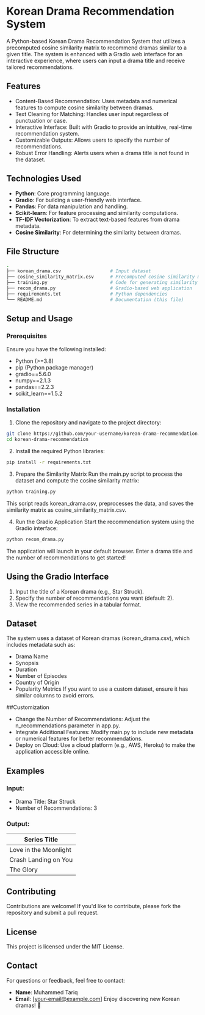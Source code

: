 # Korean Drama Recommendation System
A Python-based Korean Drama Recommendation System that utilizes a precomputed cosine similarity matrix to recommend dramas similar to a given title. The system is enhanced with a Gradio web interface for an interactive experience, where users can input a drama title and receive tailored recommendations.

## Features
- Content-Based Recommendation: Uses metadata and numerical features to compute cosine similarity between dramas.
- Text Cleaning for Matching: Handles user input regardless of punctuation or case.
- Interactive Interface: Built with Gradio to provide an intuitive, real-time recommendation system.
- Customizable Outputs: Allows users to specify the number of recommendations.
- Robust Error Handling: Alerts users when a drama title is not found in the dataset.

## Technologies Used
- **Python**: Core programming language.
- **Gradio**: For building a user-friendly web interface.
- **Pandas**: For data manipulation and handling.
- **Scikit-learn**: For feature processing and similarity computations.
- **TF-IDF Vectorization**: To extract text-based features from drama metadata.
- **Cosine Similarity**: For determining the similarity between dramas.

## File Structure
  ```bash
  .
  ├── korean_drama.csv                  # Input dataset
  ├── cosine_similarity_matrix.csv      # Precomputed cosine similarity matrix
  ├── training.py                       # Code for generating similarity matrix
  ├── recom_drama.py                    # Gradio-based web application
  ├── requirements.txt                  # Python dependencies
  └── README.md                         # Documentation (this file)
 ```
## Setup and Usage
### Prerequisites
Ensure you have the following installed:
- Python (>=3.8)
- pip (Python package manager)
- gradio==5.6.0
- numpy==2.1.3
- pandas==2.2.3
- scikit_learn==1.5.2


### Installation
1. Clone the repository and navigate to the project directory:
```bash
git clone https://github.com/your-username/korean-drama-recommendation.git
cd korean-drama-recommendation
```
2. Install the required Python libraries:
```bash
pip install -r requirements.txt
```
3. Prepare the Similarity Matrix
Run the main.py script to process the dataset and compute the cosine similarity matrix:
```bash
python training.py
```
This script reads korean_drama.csv, preprocesses the data, and saves the similarity matrix as cosine_similarity_matrix.csv.

4. Run the Gradio Application
Start the recommendation system using the Gradio interface:
```bash
python recom_drama.py
```
The application will launch in your default browser. Enter a drama title and the number of recommendations to get started!

## Using the Gradio Interface
1. Input the title of a Korean drama (e.g., Star Struck).
2. Specify the number of recommendations you want (default: 2).
3. View the recommended series in a tabular format.

## Dataset
The system uses a dataset of Korean dramas (korean_drama.csv), which includes metadata such as:

- Drama Name
- Synopsis
- Duration
- Number of Episodes
- Country of Origin
- Popularity Metrics
If you want to use a custom dataset, ensure it has similar columns to avoid errors.

##Customization
- Change the Number of Recommendations: Adjust the n_recommendations parameter in app.py.
- Integrate Additional Features: Modify main.py to include new metadata or numerical features for better recommendations.
- Deploy on Cloud: Use a cloud platform (e.g., AWS, Heroku) to make the application accessible online.

## Examples
### Input:
- Drama Title: Star Struck
- Number of Recommendations: 3

### Output:
|Series Title|
|------------|
|Love in the Moonlight|
|Crash Landing on You|
|The Glory|

## Contributing
Contributions are welcome! If you'd like to contribute, please fork the repository and submit a pull request.

## License
This project is licensed under the MIT License.

## Contact
For questions or feedback, feel free to contact:

- **Name**: Muhammed Tariq
- **Email**: [your-email@example.com]
Enjoy discovering new Korean dramas! 🎥
